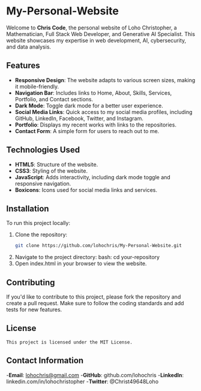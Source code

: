 # My-Personal-Website

Welcome to **Chris Code**, the personal website of Loho Christopher, a Mathematician, Full Stack Web Developer, and Generative AI Specialist. This website showcases my expertise in web development, AI, cybersecurity, and data analysis.

## Features

- **Responsive Design**: The website adapts to various screen sizes, making it mobile-friendly.
- **Navigation Bar**: Includes links to Home, About, Skills, Services, Portfolio, and Contact sections.
- **Dark Mode**: Toggle dark mode for a better user experience.
- **Social Media Links**: Quick access to my social media profiles, including GitHub, LinkedIn, Facebook, Twitter, and Instagram.
- **Portfolio**: Displays my recent works with links to the repositories.
- **Contact Form**: A simple form for users to reach out to me.

## Technologies Used

- **HTML5**: Structure of the website.
- **CSS3**: Styling of the website.
- **JavaScript**: Adds interactivity, including dark mode toggle and responsive navigation.
- **Boxicons**: Icons used for social media links and services.

## Installation

To run this project locally:

1. Clone the repository:
   ```bash
   git clone https://github.com/lohochris/My-Personal-Website.git
2. Navigate to the project directory:
bash: cd your-repository
3. Open index.html in your browser to view the website.



## Contributing
If you'd like to contribute to this project, please fork the repository and create a pull request. Make sure to follow the coding standards and add tests for new features.

## License
    This project is licensed under the MIT License.

## Contact Information
-**Email**: lohochris@gmail.com
-**GitHub**: github.com/lohochris
-**LinkedIn**: linkedin.com/in/lohochristopher
-**Twitter**: @Christ49648Loho

